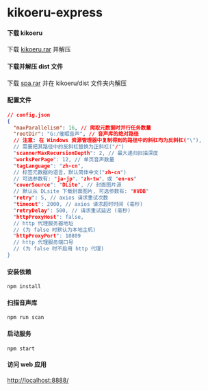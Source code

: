 # kikoeru-express

#### 下载 kikoeru

下载 [kikoeru.rar](https://github.com/Watanuki-Kimihiro/kikoeru-express/releases) 并解压

#### 下载并解压 dist 文件

下载 [spa.rar](https://github.com/Watanuki-Kimihiro/kikoeru-quasar/releases) 并在 kikoeru/dist 文件夹内解压

#### 配置文件

```json
// config.json
{
  "maxParallelism": 16, // 爬取元数据时并行任务数量
  "rootDir": "G:/催眠音声", // 音声库的绝对路径
  // 注意: 在 Windows 资源管理器中复制得到的路径中的斜杠均为反斜杠("\"),
  // 需要把其路径中的反斜杠替换为正斜杠("/")
  "scannerMaxRecursionDepth": 2, // 最大递归扫描深度
  "worksPerPage": 12, // 单页音声数量
  "tagLanguage": "zh-cn", 
  // 标签元数据的语言，默认简体中文("zh-cn")
  // 可选参数有: "ja-jp"、"zh-tw"、或 "en-us"
  "coverSource": "DLite", // 封面图片源
  // 默认从 DLsite 下载封面图片, 可选参数有: "HVDB"
  "retry": 5, // axios 请求重试次数
  "timeout": 2000, // axios 请求超时时间 (毫秒)
  "retryDelay": 500, // 请求重试延迟 (毫秒)
  "httpProxyHost": false,
  // http 代理服务器地址
  // (为 false 时默认为本地主机)
  "httpProxyPort": 10809
  // http 代理服务端口号
  // (为 false 时不启用 http 代理)
}
```


#### 安装依赖

```
npm install
```

#### 扫描音声库

```
npm run scan
```

#### 启动服务

```
npm start
```

#### 访问 web 应用

[http://localhost:8888/](http://localhost:8888/)